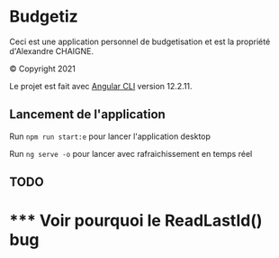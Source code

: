 # Budgetiz

Ceci est une application personnel de budgetisation et est la propriété d'Alexandre CHAIGNE.

© Copyright 2021

Le projet est fait avec [Angular CLI](https://github.com/angular/angular-cli) version 12.2.11.

## Lancement de l'application

Run `npm run start:e` pour lancer l'application desktop

Run `ng serve -o` pour lancer avec rafraichissement en temps réel


## TODO 
# *** Voir pourquoi le ReadLastId() bug